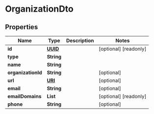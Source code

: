 
# OrganizationDto

## Properties

Name | Type | Description | Notes
------------ | ------------- | ------------- | -------------
**id** | [**UUID**](UUID.md) |  |  [optional] [readonly]
**type** | **String** |  | 
**name** | **String** |  | 
**organizationId** | **String** |  |  [optional]
**url** | [**URI**](URI.md) |  |  [optional]
**email** | **String** |  |  [optional]
**emailDomains** | **List<String>** |  |  [optional] [readonly]
**phone** | **String** |  |  [optional]



